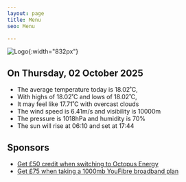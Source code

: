 ```yaml
---
layout: page
title: Menu
seo: Menu

---
```


![Logo](/images/logo.jpg){:width="832px"}

<!-- weather_marker starts -->
## On Thursday, 02 October 2025

- The average temperature today is 18.02˚C,
- With highs of 18.02˚C and lows of 18.02˚C,
- It may feel like 17.71˚C with overcast clouds
- The wind speed is 6.41m/s and visibility is 10000m
- The pressure is 1018hPa and humidity is 70%
- The sun will rise at 06:10 and set at 17:44

<!-- weather_marker ends -->

## Sponsors

- [Get £50 credit when switching to Octopus Energy](https://bit.ly/3oD1nnS)
- [Get £75 when taking a 1000mb YouFibre broadband plan](https://aklam.io/91zWhU?)
